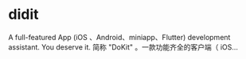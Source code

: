 # didit
A full-featured App (iOS 、Android、miniapp、Flutter) development assistant. You deserve it. 简称 "DoKit" 。一款功能齐全的客户端（ iOS…
